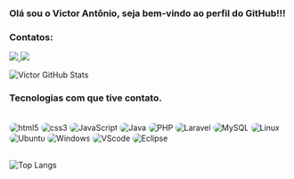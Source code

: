 
### Olá sou o Victor Antônio, seja bem-vindo ao perfil do GitHub!!!

### Contatos:
<a href="https://www.instagram.com/victor_lemos2002/">
  <img class="badge" src="https://img.shields.io/badge/Instagram-E4405F?style=for-the-badge&logo=instagram&logoColor=white">
</a>

<a href="https://www.linkedin.com/in/victor-ant%C3%B4nio-da-silva-lemos/">
  <img class="badge" src="https://img.shields.io/badge/LinkedIn-0077B5?style=for-the-badge&logo=linkedin&logoColor=white">
</a>
<br/>

![Victor GitHub Stats](https://github-readme-stats.vercel.app/api?username=VictorLemos1000&show_icons=true&theme=radical&title_color=FF6347&icon_color=FF4500)

### Tecnologias com que tive contato.

<div style="display: inline_block">
</br>
    <img align="center" alt="html5" src="https://img.shields.io/badge/HTML5-E34F26?style=for-the-badge&logo=html5&logoColor=white" style="border-radius: 50px;"/>
    <img align="center" alt="css3" src="https://img.shields.io/badge/CSS3-1572B6?style=for-the-badge&logo=css3&logoColor=white" style="border-radius: 50px;"/>
    <img align="center" alt="JavaScript" src="https://img.shields.io/badge/JavaScript-F7DF1E?style=for-the-badge&logo=javascript&logoColor=black" style="border-radius: 10px;"/>
    <img align="center" alt="Java" src="https://img.shields.io/badge/Java-ED8B00?style=for-the-badge&logo=openjdk&logoColor=white" style="border-radius: 50px;"/>
    <img align="center" alt="PHP" src="https://img.shields.io/badge/PHP-777BB4?style=for-the-badge&logo=php&logoColor=white" style="border-radius: 50px;"/>
    <img align="center" alt="Laravel" src="https://img.shields.io/badge/Laravel-FF2D20?style=for-the-badge&logo=laravel&logoColor=white" style="border-radius: 50px;"/>
    <img align="center" alt="MySQL" src="https://img.shields.io/badge/MySQL-00000F?style=for-the-badge&logo=mysql&logoColor=white" style="border-radius: 50px;"/>
    <img align="center" alt="Linux" src="https://img.shields.io/badge/Linux-FCC624?style=for-the-badge&logo=linux&logoColor=black" style="border-radius: 50px;"/>
    <img align="center" alt="Ubuntu" src="https://img.shields.io/badge/Ubuntu-E95420?style=for-the-badge&logo=ubuntu&logoColor=white" style="border-radius: 50px;"/>
    <img align="center" alt="Windows" src="https://img.shields.io/badge/Windows-0078D6?style=for-the-badge&logo=windows&logoColor=white" style="border-radius: 50px;"/>
    <img align="center" alt="VScode" src="https://img.shields.io/badge/Visual_Studio_Code-0078D4?style=for-the-badge&logo=visual%20studio%20code&logoColor=white" style="border-radius: 50px;"/>
    <img align="center" alt="Eclipse" src="https://img.shields.io/badge/Eclipse-2C2255?style=for-the-badge&logo=eclipse&logoColor=white" style="border-radius: 50px;"/>

</div><br/>

![Top Langs](https://github-readme-stats.vercel.app/api/top-langs/?username=VictorLemos1000&theme=radical&title_color=FF6347&icon_color=FF4500)
